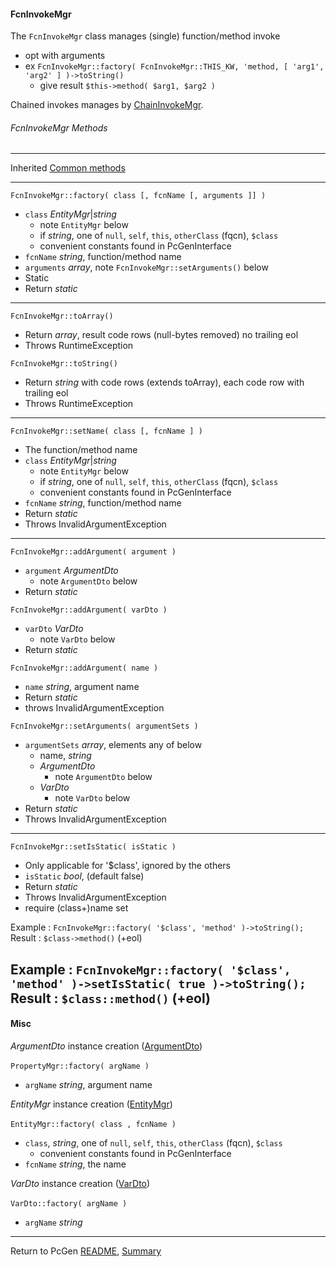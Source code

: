 [comment]: # (This file is part of PcGen, PHP Code Generation support package. Copyright 2020 Kjell-Inge Gustafsson, kigkonsult, All rights reserved, licence GPL 3.0)

#### FcnInvokeMgr

The ```FcnInvokeMgr``` class manages (single) function/method invoke
* opt with arguments
* ex ```FcnInvokeMgr::factory( FcnInvokeMgr::THIS_KW, 'method, [ 'arg1', 'arg2' ] )->toString()``` 
  * give result ```$this->method( $arg1, $arg2 )```
  
Chained invokes manages by [ChainInvokeMgr].

###### FcnInvokeMgr Methods

---
Inherited [Common methods]

---

```FcnInvokeMgr::factory( class [, fcnName [, arguments ]] )```
* ```class``` _EntityMgr_|_string_
  * note ```EntityMgr``` below
  * if _string_, one of ```null```, ```self```, ```this```, ```otherClass``` (fqcn), ```$class```
  * convenient constants found in PcGenInterface
* ```fcnName```   _string_, function/method name
* ```arguments``` _array_, note ```FcnInvokeMgr::setArguments()``` below
* Static
* Return _static_
---

```FcnInvokeMgr::toArray()```
* Return _array_, result code rows (null-bytes removed) no trailing eol
* Throws RuntimeException

```FcnInvokeMgr::toString()```
* Return _string_ with code rows (extends toArray), each code row with trailing eol
* Throws RuntimeException
---

```FcnInvokeMgr::setName( class [, fcnName ] )```
* The function/method name
* ```class``` _EntityMgr_|_string_
  *  note ```EntityMgr``` below
  * if _string_, one of ```null```, ```self```, ```this```, ```otherClass``` (fqcn), ```$class```
  * convenient constants found in PcGenInterface
* ```fcnName```  _string_, function/method name
* Return _static_
* Throws InvalidArgumentException
---

```FcnInvokeMgr::addArgument( argument )```
* ```argument``` _ArgumentDto_
  * note ```ArgumentDto``` below
* Return _static_

```FcnInvokeMgr::addArgument( varDto )```
* ```varDto``` _VarDto_
  * note ```VarDto``` below
* Return _static_

```FcnInvokeMgr::addArgument( name )```
* ```name``` _string_, argument name
* Return _static_
* throws InvalidArgumentException

```FcnInvokeMgr::setArguments( argumentSets )```
* ```argumentSets``` _array_, elements any of below 
  * name, _string_
  * _ArgumentDto_
    * note ```ArgumentDto``` below
  * _VarDto_
    * note ```VarDto``` below
* Return _static_
* Throws InvalidArgumentException
---

```FcnInvokeMgr::setIsStatic( isStatic )```
* Only applicable for '$class', ignored by the others
* ```isStatic``` _bool_, (default false)
* Return _static_
* Throws InvalidArgumentException
* require (class+)name set

Example : ```FcnInvokeMgr::factory( '$class', 'method' )->toString(); ```<br>
Result : ``` $class->method() ``` (+eol)

Example : ```FcnInvokeMgr::factory( '$class', 'method' )->setIsStatic( true )->toString(); ```<br>
Result : ``` $class::method() ``` (+eol)
---


#### Misc

_ArgumentDto_ instance creation ([ArgumentDto])<br><br>
```PropertyMgr::factory( argName )```
* ```argName``` _string_, argument name

_EntityMgr_ instance creation ([EntityMgr])<br><br>
```EntityMgr::factory( class , fcnName )```
* ```class```, _string_, one of ```null```, ```self```, ```this```, ```otherClass``` (fqcn), ```$class```
  * convenient constants found in PcGenInterface
* ```fcnName``` _string_, the name

_VarDto_ instance creation ([VarDto])<br><br>
```VarDto::factory( argName )```
* ```argName``` _string_
---

Return to PcGen [README], [Summary] 

[ArgumentDto]:ArgumentDto.md
[ChainInvokeMgr]:ChainInvokeMgr.md
[Common methods]:CommonMethods.md
[EntityMgr]:EntityMgr.md
[README]:../README.md
[Summary]:Summary.md
[VarDto]:VarDto.md
